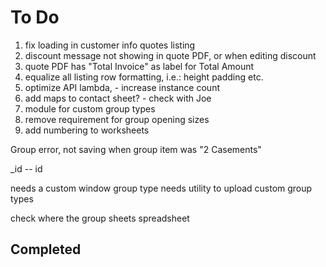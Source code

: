 # To Do

1. fix loading in customer info quotes listing
1. discount message not showing in quote PDF, or when editing discount
1. quote PDF has "Total Invoice" as label for Total Amount
1. equalize all listing row formatting, i.e.: height padding etc.
1. optimize API lambda, - increase instance count
1. add maps to contact sheet? - check with Joe
1. module for custom group types
1. remove requirement for group opening sizes
1. add numbering to worksheets

Group error, not saving when group item was "2 Casements"

_id -- id

needs a custom window group type
needs utility to upload custom group types

check where the group sheets spreadsheet

## Completed
